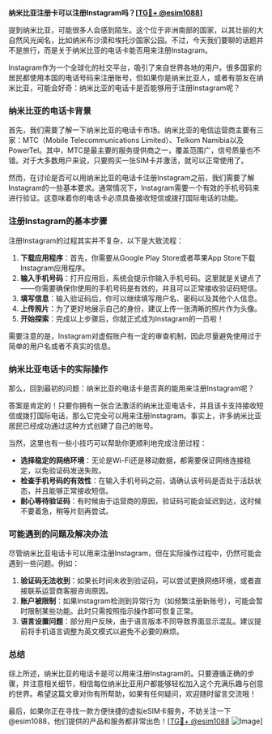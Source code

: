 **纳米比亚注册卡可以注册Instagram吗？[[TG💪+ @esim1088](https://t.me/s/esim1088)]**

提到纳米比亚，可能很多人会感到陌生。这个位于非洲南部的国家，以其壮丽的大自然风光闻名，比如纳米布沙漠和埃托沙国家公园。不过，今天我们要聊的话题并不是旅行，而是关于纳米比亚的电话卡能否用来注册Instagram。

Instagram作为一个全球化的社交平台，吸引了来自世界各地的用户。很多国家的居民都使用本国的电话号码来注册账号，但如果你是纳米比亚人，或者有朋友在纳米比亚，可能会好奇：纳米比亚的电话卡是否能够用于注册Instagram呢？

### 纳米比亚的电话卡背景

首先，我们需要了解一下纳米比亚的电话卡市场。纳米比亚的电信运营商主要有三家：MTC（Mobile Telecommunications Limited）、Telkom Namibia以及PowerTel。其中，MTC是最主要的服务提供商之一，覆盖范围广，信号质量也不错。对于大多数用户来说，只要购买一张SIM卡并激活，就可以正常使用了。

然而，在讨论是否可以用纳米比亚的电话卡注册Instagram之前，我们需要了解Instagram的一些基本要求。通常情况下，Instagram需要一个有效的手机号码来进行验证。这意味着你的电话卡必须具备接收短信或拨打国际电话的功能。

### 注册Instagram的基本步骤

注册Instagram的过程其实并不复杂，以下是大致流程：

1. **下载应用程序**：首先，你需要从Google Play Store或者苹果App Store下载Instagram应用程序。
2. **输入手机号码**：打开应用后，系统会提示你输入手机号码。这里就是关键点了——你需要确保你使用的手机号码是有效的，并且可以正常接收验证码短信。
3. **填写信息**：输入验证码后，你可以继续填写用户名、密码以及其他个人信息。
4. **上传照片**：为了更好地展示自己的身份，建议上传一张清晰的照片作为头像。
5. **开始探索**：完成以上步骤后，你就正式成为Instagram的一员啦！

需要注意的是，Instagram对虚假账户有一定的审查机制，因此尽量避免使用过于简单的用户名或者不真实的信息。

### 纳米比亚电话卡的实际操作

那么，回到最初的问题：纳米比亚的电话卡是否真的能用来注册Instagram呢？

答案是肯定的！只要你拥有一张合法激活的纳米比亚电话卡，并且该卡支持接收短信或拨打国际电话，那么它完全可以用来注册Instagram。事实上，许多纳米比亚居民已经成功通过这种方式创建了自己的账号。

当然，这里也有一些小技巧可以帮助你更顺利地完成注册过程：

- **选择稳定的网络环境**：无论是Wi-Fi还是移动数据，都需要保证网络连接稳定，以免验证码发送失败。
- **检查手机号码的有效性**：在输入手机号码之前，请确认该号码是否处于活跃状态，并且能够正常接收短信。
- **耐心等待验证码**：有时候由于运营商的原因，验证码可能会延迟到达，这时候不要着急，稍等片刻再尝试。

### 可能遇到的问题及解决办法

尽管纳米比亚电话卡可以用来注册Instagram，但在实际操作过程中，仍然可能会遇到一些问题。例如：

1. **验证码无法收到**：如果长时间未收到验证码，可以尝试更换网络环境，或者直接联系运营商客服咨询原因。
2. **账户被限制**：如果Instagram检测到异常行为（如频繁注册新账号），可能会暂时限制某些功能。此时只需按照指示操作即可恢复正常。
3. **语言设置问题**：部分用户反映，由于语言版本不同导致界面显示混乱。建议提前将手机语言调整为英文模式以避免不必要的麻烦。

### 总结

综上所述，纳米比亚的电话卡是可以用来注册Instagram的。只要遵循正确的步骤，并注意相关细节，相信每位纳米比亚用户都能够轻松加入这个充满乐趣与创意的世界。希望这篇文章对你有所帮助，如果有任何疑问，欢迎随时留言交流哦！

最后，如果你正在寻找一款方便快捷的虚拟eSIM卡服务，不妨关注一下@esim1088，他们提供的产品和服务都非常出色！[[TG💪+ @esim1088](https://t.me/s/esim1088) ![Image](https://i.postimg.cc/4NQfJmqS/Snipaste-2025-05-13-00-14-12.png)]